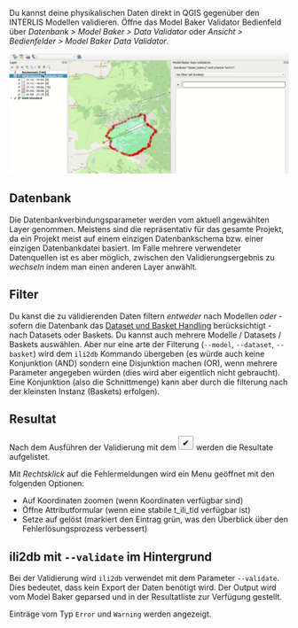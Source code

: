 
Du kannst deine physikalischen Daten direkt in QGIS gegenüber den INTERLIS Modellen validieren. Öffne das Model Baker Validator Bedienfeld über *Datenbank > Model Baker > Data Validator* oder *Ansicht > Bedienfelder > Model Baker Data Validator*.

![validation](../assets/validation.gif)

## Datenbank
Die Datenbankverbindungsparameter werden vom aktuell angewählten Layer genommen. Meistens sind die repräsentativ für das gesamte Projekt, da ein Projekt meist auf einem einzigen Datenbankschema bzw. einer einzigen Datenbankdatei basiert. Im Falle mehrere verwendeter Datenquellen ist es aber möglich, zwischen den Validierungsergebnis zu *wechseln* indem man einen anderen Layer anwählt.

## Filter
Du kanst die zu validierenden Daten filtern *entweder* nach Modellen *oder* - sofern die Datenbank das [Dataset und Basket Handling](../../background_info/basket_handling/) berücksichtigt - nach Datasets oder Baskets. Du kannst auch mehrere Modelle / Datasets / Baskets auswählen. Aber nur eine arte der Filterung (`--model`, `--dataset`, `--basket`) wird dem `ili2db` Kommando übergeben (es würde auch keine Konjunktion (AND) sondern eine Disjunktion machen (OR), wenn mehrere Parameter angegeben würden (dies wird aber eigentlich nicht gebraucht). Eine Konjunktion (also die Schnittmenge) kann aber durch die filterung nach der  kleinsten Instanz (Baskets) erfolgen).

## Resultat
Nach dem Ausführen der Validierung mit dem ![checkmark](../assets/checkmark_button.png) werden die Resultate aufgelistet.

Mit *Rechtsklick* auf die Fehlermeldungen wird ein Menu geöffnet mit den folgenden Optionen:
- Auf Koordinaten zoomen (wenn Koordinaten verfügbar sind)
- Öffne Attributformular (wenn eine stabile t_ili_tid verfügbar ist)
- Setze auf gelöst (markiert den Eintrag grün, was den Überblick über den Fehlerlösungsprozess verbessert)

## ili2db mit `--validate` im Hintergrund
Bei der Validierung wird `ili2db` verwendet mit dem Parameter `--validate`. Dies bedeutet, dass kein Export der Daten benötigt wird. Der Output wird vom Model Baker geparsed und in der Resultatliste zur Verfügung gestellt.

Einträge vom Typ `Error` und `Warning` werden angezeigt.

